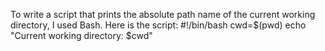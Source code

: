 To write a script that prints the absolute path name of the current working directory, I used Bash. Here is the script:  #!/bin/bash 
cwd=$(pwd)
echo "Current working directory: $cwd"
